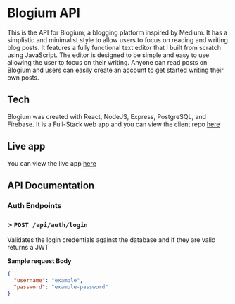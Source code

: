 # Blogium API 

This is the API for Blogium, a blogging platform inspired by Medium. It has a simplistic and minimalist style to allow users to focus on reading and writing blog posts. It features a fully functional text editor that I built from scratch using JavaScript. The editor is designed to be simple and easy to use allowing the user to focus on their writing. Anyone can read posts on Blogium and users can easily create an account to get started writing their own posts.

## Tech

Blogium was created with React, NodeJS, Express, PostgreSQL, and Firebase. It is a Full-Stack web app and you can view the client repo [here](https://github.com/f3ve/Blogium)

## Live app

You can view the live app [here](https://blogium.now.sh/)

## API Documentation

### Auth Endpoints

### > `POST /api/auth/login`

Validates the login credentials against the database and if they are valid returns a JWT

**Sample request Body**

```json
{
  "username": "example",
  "password": "example-password"
}
```

####